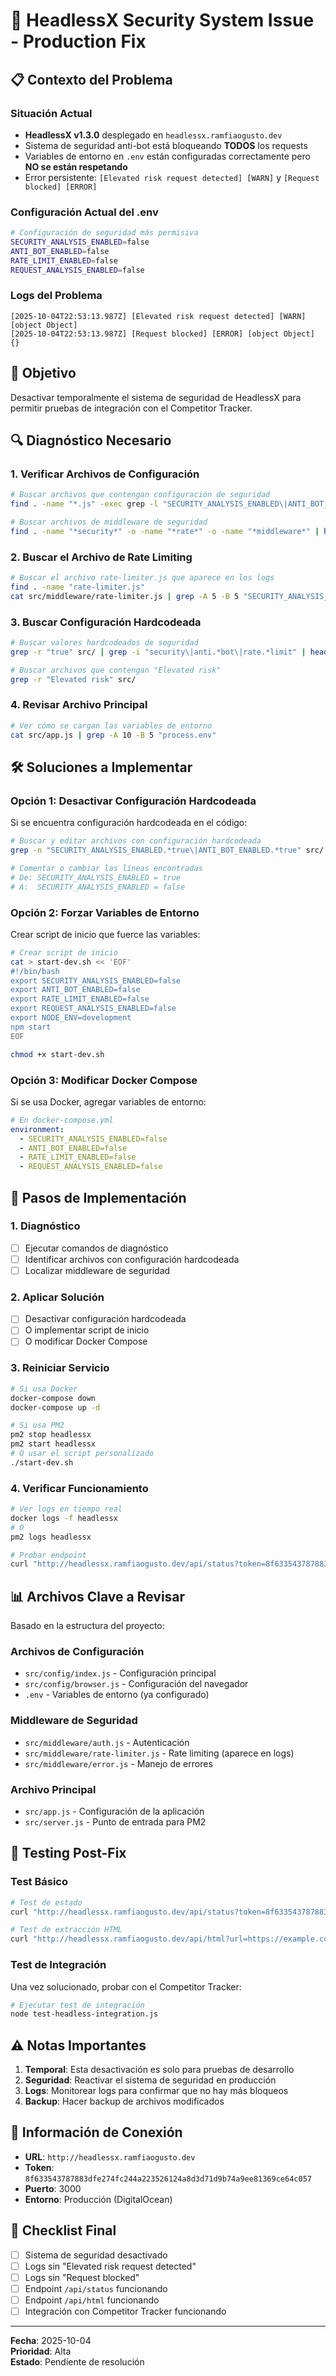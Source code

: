 # 🚨 HeadlessX Security System Issue - Production Fix

## 📋 **Contexto del Problema**

### **Situación Actual**
- **HeadlessX v1.3.0** desplegado en `headlessx.ramfiaogusto.dev`
- Sistema de seguridad anti-bot está bloqueando **TODOS** los requests
- Variables de entorno en `.env` están configuradas correctamente pero **NO se están respetando**
- Error persistente: `[Elevated risk request detected] [WARN]` y `[Request blocked] [ERROR]`

### **Configuración Actual del .env**
```bash
# Configuración de seguridad más permisiva
SECURITY_ANALYSIS_ENABLED=false
ANTI_BOT_ENABLED=false
RATE_LIMIT_ENABLED=false
REQUEST_ANALYSIS_ENABLED=false
```

### **Logs del Problema**
```
[2025-10-04T22:53:13.987Z] [Elevated risk request detected] [WARN] [object Object]
[2025-10-04T22:53:13.987Z] [Request blocked] [ERROR] [object Object] {}
```

## 🎯 **Objetivo**
Desactivar temporalmente el sistema de seguridad de HeadlessX para permitir pruebas de integración con el Competitor Tracker.

## 🔍 **Diagnóstico Necesario**

### **1. Verificar Archivos de Configuración**
```bash
# Buscar archivos que contengan configuración de seguridad
find . -name "*.js" -exec grep -l "SECURITY_ANALYSIS_ENABLED\|ANTI_BOT_ENABLED" {} \;

# Buscar archivos de middleware de seguridad
find . -name "*security*" -o -name "*rate*" -o -name "*middleware*" | head -10
```

### **2. Buscar el Archivo de Rate Limiting**
```bash
# Buscar el archivo rate-limiter.js que aparece en los logs
find . -name "rate-limiter.js"
cat src/middleware/rate-limiter.js | grep -A 5 -B 5 "SECURITY_ANALYSIS_ENABLED"
```

### **3. Buscar Configuración Hardcodeada**
```bash
# Buscar valores hardcodeados de seguridad
grep -r "true" src/ | grep -i "security\|anti.*bot\|rate.*limit" | head -5

# Buscar archivos que contengan "Elevated risk"
grep -r "Elevated risk" src/
```

### **4. Revisar Archivo Principal**
```bash
# Ver cómo se cargan las variables de entorno
cat src/app.js | grep -A 10 -B 5 "process.env"
```

## 🛠️ **Soluciones a Implementar**

### **Opción 1: Desactivar Configuración Hardcodeada**
Si se encuentra configuración hardcodeada en el código:

```bash
# Buscar y editar archivos con configuración hardcodeada
grep -n "SECURITY_ANALYSIS_ENABLED.*true\|ANTI_BOT_ENABLED.*true" src/

# Comentar o cambiar las líneas encontradas
# De: SECURITY_ANALYSIS_ENABLED = true
# A:  SECURITY_ANALYSIS_ENABLED = false
```

### **Opción 2: Forzar Variables de Entorno**
Crear script de inicio que fuerce las variables:

```bash
# Crear script de inicio
cat > start-dev.sh << 'EOF'
#!/bin/bash
export SECURITY_ANALYSIS_ENABLED=false
export ANTI_BOT_ENABLED=false
export RATE_LIMIT_ENABLED=false
export REQUEST_ANALYSIS_ENABLED=false
export NODE_ENV=development
npm start
EOF

chmod +x start-dev.sh
```

### **Opción 3: Modificar Docker Compose**
Si se usa Docker, agregar variables de entorno:

```yaml
# En docker-compose.yml
environment:
  - SECURITY_ANALYSIS_ENABLED=false
  - ANTI_BOT_ENABLED=false
  - RATE_LIMIT_ENABLED=false
  - REQUEST_ANALYSIS_ENABLED=false
```

## 🔄 **Pasos de Implementación**

### **1. Diagnóstico**
- [ ] Ejecutar comandos de diagnóstico
- [ ] Identificar archivos con configuración hardcodeada
- [ ] Localizar middleware de seguridad

### **2. Aplicar Solución**
- [ ] Desactivar configuración hardcodeada
- [ ] O implementar script de inicio
- [ ] O modificar Docker Compose

### **3. Reiniciar Servicio**
```bash
# Si usa Docker
docker-compose down
docker-compose up -d

# Si usa PM2
pm2 stop headlessx
pm2 start headlessx
# O usar el script personalizado
./start-dev.sh
```

### **4. Verificar Funcionamiento**
```bash
# Ver logs en tiempo real
docker logs -f headlessx
# O
pm2 logs headlessx

# Probar endpoint
curl "http://headlessx.ramfiaogusto.dev/api/status?token=8f633543787883dfe274fc244a223526124a8d3d71d9b74a9ee81369ce64c057"
```

## 📊 **Archivos Clave a Revisar**

Basado en la estructura del proyecto:

### **Archivos de Configuración**
- `src/config/index.js` - Configuración principal
- `src/config/browser.js` - Configuración del navegador
- `.env` - Variables de entorno (ya configurado)

### **Middleware de Seguridad**
- `src/middleware/auth.js` - Autenticación
- `src/middleware/rate-limiter.js` - Rate limiting (aparece en logs)
- `src/middleware/error.js` - Manejo de errores

### **Archivo Principal**
- `src/app.js` - Configuración de la aplicación
- `src/server.js` - Punto de entrada para PM2

## 🧪 **Testing Post-Fix**

### **Test Básico**
```bash
# Test de estado
curl "http://headlessx.ramfiaogusto.dev/api/status?token=8f633543787883dfe274fc244a223526124a8d3d71d9b74a9ee81369ce64c057"

# Test de extracción HTML
curl "http://headlessx.ramfiaogusto.dev/api/html?url=https://example.com&token=8f633543787883dfe274fc244a223526124a8d3d71d9b74a9ee81369ce64c057"
```

### **Test de Integración**
Una vez solucionado, probar con el Competitor Tracker:
```bash
# Ejecutar test de integración
node test-headless-integration.js
```

## ⚠️ **Notas Importantes**

1. **Temporal**: Esta desactivación es solo para pruebas de desarrollo
2. **Seguridad**: Reactivar el sistema de seguridad en producción
3. **Logs**: Monitorear logs para confirmar que no hay más bloqueos
4. **Backup**: Hacer backup de archivos modificados

## 🔗 **Información de Conexión**

- **URL**: `http://headlessx.ramfiaogusto.dev`
- **Token**: `8f633543787883dfe274fc244a223526124a8d3d71d9b74a9ee81369ce64c057`
- **Puerto**: 3000
- **Entorno**: Producción (DigitalOcean)

## 📝 **Checklist Final**

- [ ] Sistema de seguridad desactivado
- [ ] Logs sin "Elevated risk request detected"
- [ ] Logs sin "Request blocked"
- [ ] Endpoint `/api/status` funcionando
- [ ] Endpoint `/api/html` funcionando
- [ ] Integración con Competitor Tracker funcionando

---

**Fecha**: 2025-10-04  
**Prioridad**: Alta  
**Estado**: Pendiente de resolución
